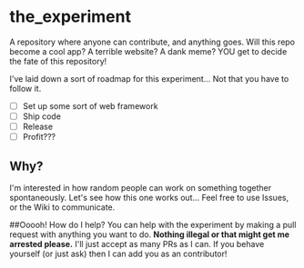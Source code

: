 # the_experiment
A repository where anyone can contribute, and anything goes. Will this repo become a cool app? A terrible website? A dank meme? YOU get to decide the fate of this repository!

I've laid down a sort of roadmap for this experiment... Not that you have to follow it.

- [ ] Set up some sort of web framework
- [ ] Ship code
- [ ] Release
- [ ] Profit???

## Why?
I'm interested in how random people can work on something together spontaneously. Let's see how this one works out... Feel free to use Issues, or the Wiki to communicate.

##Ooooh! How do I help?
You can help with the experiment by making a pull request with anything you want to do. <b>Nothing illegal or that might get me arrested please.</b> I'll just accept as many PRs as I can. If you behave yourself (or just ask) then I can add you as an contributor!
